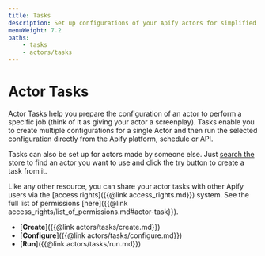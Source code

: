```yaml
---
title: Tasks
description: Set up configurations of your Apify actors for simplified usage. Create multiple configurations of the same actor tailored to various use cases.
menuWeight: 7.2
paths:
    - tasks
    - actors/tasks
---
```


# [](./tasks)Actor Tasks

Actor Tasks help you prepare the configuration of an actor to perform a specific job (think of it as giving your actor a screenplay). Tasks enable you to create multiple configurations for a single Actor and then run the selected configuration directly from the Apify platform, schedule or API.

Tasks can also be set up for actors made by someone else. Just [search the store](https://apify.com/store) to find an actor you want to use and click the try button to create a task from it.

Like any other resource, you can share your actor tasks with other Apify users via the [access rights]({{@link access_rights.md}}) system. See the full list of permissions [here]({{@link access_rights/list_of_permissions.md#actor-task}}).

* [**Create**]({{@link actors/tasks/create.md}})
* [**Configure**]({{@link actors/tasks/configure.md}})
* [**Run**]({{@link actors/tasks/run.md}})

